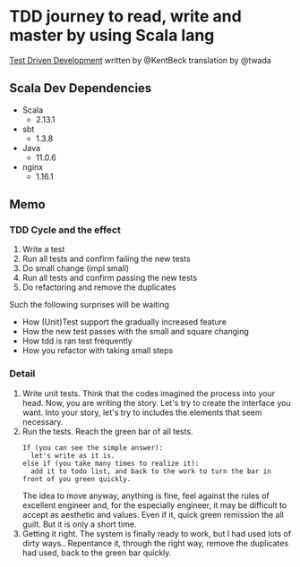 # TDD journey to read, write and master by using Scala lang

[Test Driven Development](https://www.ohmsha.co.jp/book/9784274217883/) written by @KentBeck translation by @twada

## Scala Dev Dependencies

* Scala
  * 2.13.1
* sbt
  * 1.3.8
* Java
  * 11.0.6
* nginx
  * 1.16.1


## Memo

### TDD Cycle and the effect
  
 1. Write a test
 2. Run all tests and confirm failing the new tests
 3. Do small change (impl small)
 4. Run all tests and confirm passing the new tests
 5. Do refactoring and remove the duplicates
  
Such the following surprises will be waiting
  
 * How (Unit)Test support the gradually increased feature
 * How the new test passes with the small and square changing
 * How tdd is ran test frequently
 * How you refactor with taking small steps

### Detail

1. Write unit tests.
   Think that the codes imagined the process into your head.
   Now, you are writing the story. Let's try to create the interface you want.
   Into your story, let's try to includes the elements that seem necessary.
2. Run the tests.
   Reach the green bar of all tests.
   ```
   If (you can see the simple answer):
     let's write as it is.
   else if (you take many times to realize it):
     add it to todo list, and back to the work to turn the bar in front of you green quickly.
   ```
   The idea to move anyway, anything is fine, feel against the rules of excellent engineer
     and, for the especially engineer, it may be difficult to accept as aesthetic and values.
     Even if it, quick green remission the all guilt. But it is only a short time.
3. Getting it right.
   The system is finally ready to work, but I had used lots of dirty ways..
   Repentance it, through the right way, remove the duplicates had used,
   back to the green bar quickly.